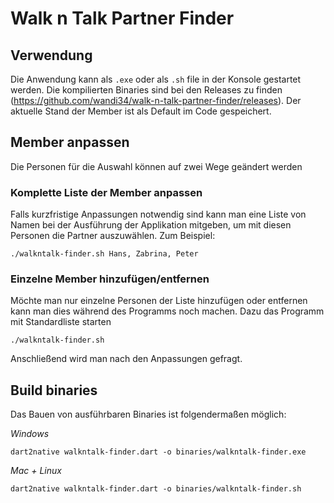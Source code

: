 # Walk n Talk Partner Finder

## Verwendung
Die Anwendung kann als `.exe` oder als `.sh` file in der Konsole gestartet werden. Die kompilierten Binaries sind bei den Releases zu finden (https://github.com/wandi34/walk-n-talk-partner-finder/releases). Der aktuelle Stand der Member ist als Default im Code gespeichert. 

## Member anpassen
Die Personen für die Auswahl können auf zwei Wege geändert werden
### Komplette Liste der Member anpassen
Falls kurzfristige Anpassungen notwendig sind kann man eine Liste von Namen bei der Ausführung der Applikation mitgeben, um mit diesen Personen die Partner auszuwählen. Zum Beispiel:
```
./walkntalk-finder.sh Hans, Zabrina, Peter
```
### Einzelne Member hinzufügen/entfernen
Möchte man nur einzelne Personen der Liste hinzufügen oder entfernen kann man dies während des Programms noch machen. Dazu das Programm mit Standardliste starten
```
./walkntalk-finder.sh
```
Anschließend wird man nach den Anpassungen gefragt.

## Build binaries
Das Bauen von ausführbaren Binaries ist folgendermaßen möglich:

*Windows*
```
dart2native walkntalk-finder.dart -o binaries/walkntalk-finder.exe
```

*Mac + Linux*
```
dart2native walkntalk-finder.dart -o binaries/walkntalk-finder.sh
```
